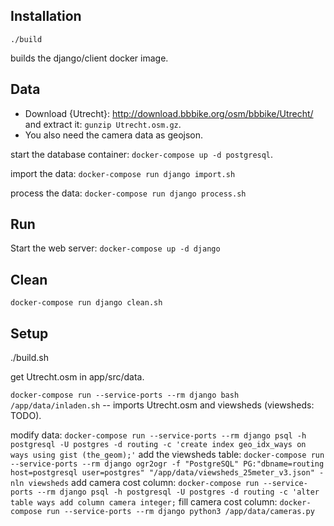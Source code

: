 Installation
------------

```
./build
```

builds the django/client docker image.

Data
----
* Download {Utrecht}: http://download.bbbike.org/osm/bbbike/Utrecht/ and extract it: `gunzip Utrecht.osm.gz`.
* You also need the camera data as geojson.


start the database container: `docker-compose up -d postgresql`.

import the data: `docker-compose run django import.sh`

process the data: `docker-compose run django process.sh`


Run
---

Start the web server: `docker-compose up -d django`


Clean
-----

```
docker-compose run django clean.sh
```

Setup
-----

./build.sh

get Utrecht.osm in app/src/data.

`docker-compose run --service-ports --rm django bash /app/data/inladen.sh` -- imports Utrecht.osm and viewsheds (viewsheds: TODO).

modify data: `docker-compose run --service-ports --rm django psql -h postgresql -U postgres -d routing -c 'create index geo_idx_ways on ways using gist (the_geom);'`
add the viewsheds table: `docker-compose run --service-ports --rm django ogr2ogr -f "PostgreSQL" PG:"dbname=routing host=postgresql user=postgres" "/app/data/viewsheds_25meter_v3.json" -nln viewsheds`
add camera cost column: `docker-compose run --service-ports --rm django psql -h postgresql -U postgres -d routing -c 'alter table ways add column camera integer;`
fill camera cost column: `docker-compose run --service-ports --rm django python3 /app/data/cameras.py`

